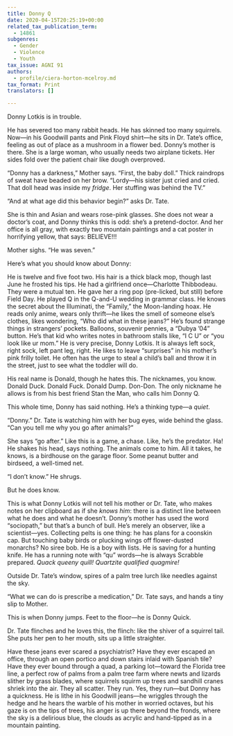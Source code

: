 ```yaml
---
title: Donny Q
date: 2020-04-15T20:25:19+00:00
related_tax_publication_term:
  - 14861
subgenres:
  - Gender
  - Violence
  - Youth
tax_issue: AGNI 91
authors:
  - profile/ciera-horton-mcelroy.md
tax_format: Print
translators: []

---
```

Donny Lotkis is in trouble.

He has severed too many rabbit heads. He has skinned too many squirrels. Now—in his Goodwill pants and Pink Floyd shirt—he sits in Dr. Tate’s office, feeling as out of place as a mushroom in a flower bed. Donny’s mother is there. She is a large woman, who usually needs two airplane tickets. Her sides fold over the patient chair like dough overproved.

“Donny has a darkness,” Mother says. “First, the baby doll.” Thick raindrops of sweat have beaded on her brow. “Lordy—his sister just cried and cried. That doll head was inside my _fridge_. Her stuffing was behind the TV.”

“And at what age did this behavior begin?” asks Dr. Tate.

She is thin and Asian and wears rose-pink glasses. She does not wear a doctor’s coat, and Donny thinks this is odd: she’s a pretend-doctor. And her office is all gray, with exactly two mountain paintings and a cat poster in horrifying yellow, that says: BELIEVE!!!

Mother sighs. “He was seven.”

Here’s what you should know about Donny:

He is twelve and five foot two. His hair is a thick black mop, though last June he frosted his tips. He had a girlfriend once—Charlotte Thibbodeau. They were a mutual ten. He gave her a ring pop (pre-licked, but still) before Field Day. He played Q in the Q-and-U wedding in grammar class. He knows the secret about the Illuminati, the “Family,” the Moon-landing hoax. He reads only anime, wears only thrift—he likes the smell of someone else’s clothes, likes wondering, “Who did what in these jeans?” He’s found strange things in strangers’ pockets. Balloons, souvenir pennies, a “Dubya ’04” button. He’s that kid who writes notes in bathroom stalls like, “I C U” or “you look like ur mom.” He is very precise, Donny Lotkis. It is always left sock, right sock, left pant leg, right. He likes to leave “surprises” in his mother’s pink frilly toilet. He often has the urge to steal a child’s ball and throw it in the street, just to see what the toddler will do.

His real name is Donald, though he hates this. The nicknames, you know. Donald Duck. Donald Fuck. Donald Dump. Don-Don. The only nickname he allows is from his best friend Stan the Man, who calls him Donny Q.

This whole time, Donny has said nothing. He’s a thinking type—a _quiet_.

“Donny.” Dr. Tate is watching him with her bug eyes, wide behind the glass. “Can you tell me why you go after animals?”

She says “go after.” Like this is a game, a chase. Like, he’s the predator. Ha! He shakes his head, says nothing. The animals come to him. All it takes, he knows, is a birdhouse on the garage floor. Some peanut butter and birdseed, a well-timed net.

“I don’t know.” He shrugs.

But he does know.

This is what Donny Lotkis will not tell his mother or Dr. Tate, who makes notes on her clipboard as if she _knows him_: there is a distinct line between what he does and what he doesn’t. Donny’s mother has used the word “sociopath,” but that’s a bunch of bull. He’s merely an observer, like a scientist—yes. Collecting pelts is one thing: he has plans for a coonskin cap. But touching baby birds or plucking wings off flower-dusted monarchs? No siree bob. He is a boy with lists. He is saving for a hunting knife. He has a running note with “qu” words—he is always Scrabble prepared. _Quack queeny quill! Quartzite qualified quagmire!_

Outside Dr. Tate’s window, spires of a palm tree lurch like needles against the sky.

“What we can do is prescribe a medication,” Dr. Tate says, and hands a tiny slip to Mother.

This is when Donny jumps. Feet to the floor—he is Donny Quick.

Dr. Tate flinches and he loves this, the flinch: like the shiver of a squirrel tail. She puts her pen to her mouth, sits up a little straighter.

Have these jeans ever scared a psychiatrist? Have they ever escaped an office, through an open portico and down stairs inlaid with Spanish tile? Have they ever bound through a quad, a parking lot—toward the Florida tree line, a perfect row of palms from a palm tree farm where newts and lizards slither by grass blades, where squirrels squirm up trees and sandhill cranes shriek into the air. They all scatter. They run. Yes, they run—but Donny has a quickness. He is lithe in his Goodwill jeans—he wriggles through the hedge and he hears the warble of his mother in worried octaves, but his gaze is on the tips of trees, his anger is up there beyond the fronds, where the sky is a delirious blue, the clouds as acrylic and hand-tipped as in a mountain painting.